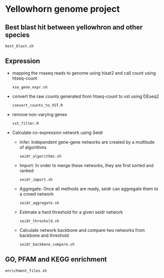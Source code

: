 # Yellowhorn genome project

## Best blast hit between yellowhron and other species
`best_blast.sh`

## Expression
- mapping the rnaseq reads to genome using hisat2 and call count using htseq-count

  `xso_gene_expr.sh`

- convert the raw counts generated from htseq-count to vst using DEseq2

  `convert_counts_to_VST.R`

- remove non-varying genes

  `vst_filter.R`

- Calculate co-expression network using Seidr

  - Infer: Independent gene-gene networks are created by a multitude of algorithms
  
    `seidr_algorithms.sh`
    
  - Import: In order to merge these networks, they are first sorted and ranked
  
    `seidr_import.sh`
    
  - Aggregate: Once all methods are ready, seidr can aggregate them to a crowd network
  
    `seidr_aggregate.sh`
    
  - Estimate a hard threshold for a given seidr network
  
    `seidr_threshold.sh`

  - Calculate network backbone and compare two networks from backbone and threshold
  
    `seidr_backbone_compare.sh`

## GO, PFAM and KEGG enrichment
`enrichment_files.sh`
